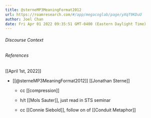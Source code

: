 ```yaml
---
title: @sterneMP3MeaningFormat2012
url: https://roamresearch.com/#/app/megacoglab/page/yXqT9KDuU
author: Joel Chan
date: Fri Apr 01 2022 09:35:51 GMT-0400 (Eastern Daylight Time)
---
```




###### Discourse Context



###### References

[[April 1st, 2022]]

- [[@sterneMP3MeaningFormat2012]] [[Jonathan Sterne]]

    - cc [[compression]]

    - h/t [[Mols Sauter]], just read in STS seminar

    - cc [[Connie Siebold]], follow on of [[Conduit Metaphor]]
